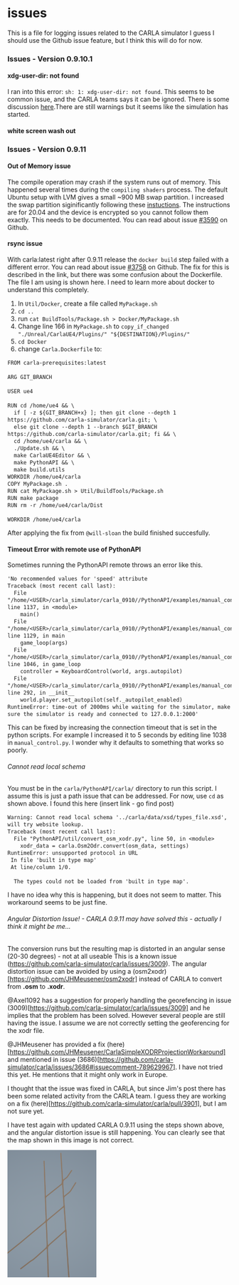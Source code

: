 # issues 
This is a file for logging issues related to the CARLA simulator 
I guess I should use the Github issue feature, but I think this will do for now.

### Issues - Version 0.9.10.1

####  xdg-user-dir: not found
I ran into this  error: `sh: 1: xdg-user-dir: not found`. This seems to be common issue, and the CARLA teams says it can be ignored.
There is some discussion [here](https://github.com/carla-simulator/carla/issues/3156).There are still warnings but it seems like the simulation has started.

#### white screen wash out


### Issues - Version 0.9.11
 
#### Out of Memory issue
The compile operation may crash if the system runs out of memory. This happened several times during the `compiling shaders` process. The default Ubuntu setup with LVM gives a small ~900 MB swap partition. I increased the swap partition siginificantly following these [instuctions](https://blog.sleeplessbeastie.eu/2020/07/29/how-to-expand-swap-partition-after-system-installation/). The instructions are for 20.04 and the device is encrypted so you cannot follow them exactly. This needs to be documented. You can read about issue [#3590](https://github.com/carla-simulator/carla/issues/3590) on Github.

#### rsync issue
With carla:latest right after 0.9.11 release the `docker build` step failed with a different error. You can read about issue [#3758](https://github.com/carla-simulator/carla/issues/3758) on Github. The fix for this is described in the link, but there was some confusion about the Dockerfile. The file I am using is shown here. I need to learn more about docker to understand this completely.

1. In `Util/Docker`, create a file called `MyPackage.sh`
2. `cd ..`
3. run `cat BuildTools/Package.sh > Docker/MyPackage.sh`
4. Change line 166 in `MyPackage.sh` to `copy_if_changed "./Unreal/CarlaUE4/Plugins/" "${DESTINATION}/Plugins/"`
5. `cd Docker`
6. change `Carla.Dockerfile` to:

```
FROM carla-prerequisites:latest

ARG GIT_BRANCH

USER ue4

RUN cd /home/ue4 && \
  if [ -z ${GIT_BRANCH+x} ]; then git clone --depth 1 https://github.com/carla-simulator/carla.git; \
  else git clone --depth 1 --branch $GIT_BRANCH https://github.com/carla-simulator/carla.git; fi && \
  cd /home/ue4/carla && \
  ./Update.sh && \
  make CarlaUE4Editor && \
  make PythonAPI && \
  make build.utils
WORKDIR /home/ue4/carla
COPY MyPackage.sh .  
RUN cat MyPackage.sh > Util/BuildTools/Package.sh
RUN make package
RUN rm -r /home/ue4/carla/Dist

WORKDIR /home/ue4/carla
```
After applying the fix from `@will-sloan` the build finished succesfully.

#### Timeout Error with remote use of PythonAPI
Sometimes running the PythonAPI remote throws an error like this.
```
'No recommended values for 'speed' attribute
Traceback (most recent call last):
  File "/home/<USER>/carla_simulator/carla_0910//PythonAPI/examples/manual_control.py", line 1137, in <module>
    main()
  File "/home/<USER>/carla_simulator/carla_0910//PythonAPI/examples/manual_control.py", line 1129, in main
    game_loop(args)
  File "/home/<USER>/carla_simulator/carla_0910//PythonAPI/examples/manual_control.py", line 1046, in game_loop
    controller = KeyboardControl(world, args.autopilot)
  File "/home/<USER>/carla_simulator/carla_0910//PythonAPI/examples/manual_control.py", line 292, in __init__
    world.player.set_autopilot(self._autopilot_enabled)
RuntimeError: time-out of 2000ms while waiting for the simulator, make sure the simulator is ready and connected to 127.0.0.1:2000'
```
This can be fixed by increasing the connection timeout that is set in the python scripts. For example I increased it to 5 seconds by
editing line 1038 in `manual_control.py`. I wonder why it defaults to something that works so poorly.

###### Cannot read local schema
You must be in the `carla/PythonAPI/carla/` directory to run this script. I assume this is just a path issue that can be addressed. For now, use `cd` as shown above. I found this here (insert link - go find post)
```
Warning: Cannot read local schema '../carla/data/xsd/types_file.xsd', will try website lookup.
Traceback (most recent call last):
  File "PythonAPI/util/convert_osm_xodr.py", line 50, in <module>
    xodr_data = carla.Osm2Odr.convert(osm_data, settings)
RuntimeError: unsupported protocol in URL
 In file 'built in type map'
 At line/column 1/0.

  The types could not be loaded from 'built in type map'.
```
I have no idea why this is happening, but it does not seem to matter. This workaround seems to be just fine.


###### Angular Distortion Issue! - CARLA 0.9.11 may have solved this - actually I think it might be me...
The conversion runs but the resulting map is distorted in an angular sense (20-30 degrees) - not at all useable This is a known issue (https://github.com/carla-simulator/carla/issues/3009). The angular distortion issue can be avoided by using a (osm2xodr)[https://github.com/JHMeusener/osm2xodr] instead of CARLA to convert from **.osm** to **.xodr**.

@Axel1092 has a suggestion for properly handling the georefencing in issue (3009)[https://github.com/carla-simulator/carla/issues/3009] and he implies that the problem has been solved. However several people are still having the issue. I assume we are not correctly setting the geoferencing for the xodr file.  

@JHMeusener has provided a fix (here)[https://github.com/JHMeusener/CarlaSimpleXODRProjectionWorkaround] and mentioned in issue (3686)[https://github.com/carla-simulator/carla/issues/3686#issuecomment-789629967]. I have not tried this yet. He mentions that it might only work in Europe. 

I thought that the issue was fixed in CARLA, but since Jim's post there has been some related activity from the CARLA team. I guess they are working on a fix (here)[https://github.com/carla-simulator/carla/pull/3901], but I am not sure yet. 

I have test again with updated CARLA 0.9.11 using the steps shown above, and the angular distortion issue is still happening. You can clearly see that the map shown in this image is not correct.

<img src="https://github.com/thillRobot/carla_simulator/blob/master/png_images/angular_distortion_01.png" alt="drawing" width="200"/>
